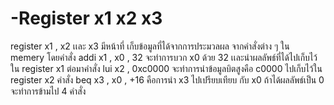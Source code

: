 # -Register x1 x2 x3
register x1 , x2 เเละ x3 มีหน้าที่ เก็บข้อมูลที่ได้จากการประมวลผล จากคำสั่งต่าง ๆ ใน memery 
โดยคำสั่ง addi x1 , x0 , 32 จะทำการบวก x0 ด้วย 32 เเละนำผลลัพธ์ที่ได้ไปเก็บไว้ใน register x1
ต่อมาคำสั่ง lui x2 , 0xc0000 จะทำการนำข้อมูลบิตสูงคือ c0000 ไปเก็บไว้ใน register x2
คำสั่ง beq x3 , x0 , +16 คือการนำ x3 ไปเปรียบเทียบ กับ x0 ถ้าได้ผลลัพธ์เป็น 0 จะทำการข้ามไป 4 คำสั่ง
